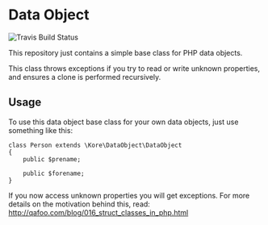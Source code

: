 # Data Object

![Travis Build Status](https://travis-ci.org/kore/DataObject.svg "Travis Build Status")

This repository just contains a simple base class for PHP data objects.

This class throws exceptions if you try to read or write unknown properties,
and ensures a clone is performed recursively.

## Usage

To use this data object base class for your own data objects, just use
something like this:

    class Person extends \Kore\DataObject\DataObject
    {
        public $prename;

        public $forename;
    }

If you now access unknown properties you will get exceptions. For more details
on the motivation behind this, read:
http://qafoo.com/blog/016_struct_classes_in_php.html
